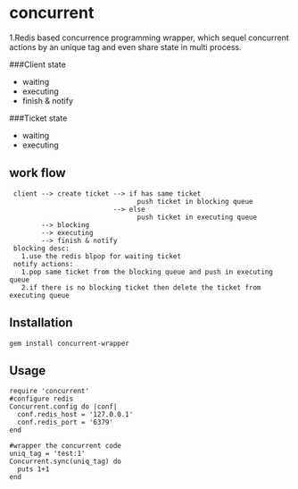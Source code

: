 concurrent
==========

1.Redis based concurrence programming wrapper,
    which sequel concurrent actions by an unique tag and even share state in multi process.

###Client state
 - waiting
 - executing
 - finish & notify


###Ticket state
 - waiting
 - executing

work flow
----------
```
 client --> create ticket --> if has same ticket
                                push ticket in blocking queue
                          --> else
                                push ticket in executing queue
        --> blocking
        --> executing
        --> finish & notify
 blocking desc:
   1.use the redis blpop for waiting ticket
 notify actions:
   1.pop same ticket from the blocking queue and push in executing queue
   2.if there is no blocking ticket then delete the ticket from executing queue
```
Installation
-----------
  ```
  gem install concurrent-wrapper
  ```
Usage
-----
  ```
  require 'concurrent'
  #configure redis
  Concurrent.config do |conf|
    conf.redis_host = '127.0.0.1'
    conf.redis_port = '6379'
  end

  #wrapper the concurrent code
  uniq_tag = 'test:1'
  Concurrent.sync(uniq_tag) do
    puts 1+1
  end
  ```
